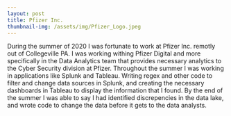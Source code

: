 ```yaml
---
layout: post
title: Pfizer Inc.
thumbnail-img: /assets/img/Pfizer_Logo.jpeg
---
```


During the summer of 2020 I was fortunate to work at Pfizer Inc. remotly out of Collegeville PA. I was working withing Pfizer Digital and 
more specifically in the Data Analytics team that provides necessary analytics to the Cyber Security division at Pfizer. Throughout the summer
I was working in applications like Splunk and Tableau. Writing regex and other code to filter and change data sources in Splunk, and creating
the necessary dashboards in Tableau to display the information that I found. By the end of the summer I was able to say I had identified 
discrepencies in the data lake, and wrote code to change the data before it gets to the data analysts.

